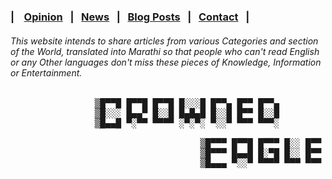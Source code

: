 ### | &nbsp;&nbsp; [Opinion](https://crowned-eagle.github.io/ReadMr/Op-Ed.html)  &nbsp;&nbsp;|&nbsp;&nbsp;  [News](https://crowned-eagle.github.io/ReadMr/News.html) &nbsp;&nbsp;|&nbsp;&nbsp;  [Blog Posts](https://crowned-eagle.github.io/ReadMr/Blog_Posts.html) &nbsp;&nbsp;|&nbsp;&nbsp; [Contact](https://crowned-eagle.github.io/ReadMr/Contact.html) &nbsp;&nbsp;|

###### This website intends to share articles from various Categories and section of the World, translated into Marathi so that people who can't read English or any Other languages don't miss these pieces of Knowledge, Information or Entertainment.


<pre>
                ▒█▀▀█ █▀▀█ █▀▀█ █░░░█ █▀▀▄ █▀▀ █▀▀▄ 
                ▒█░░░ █▄▄▀ █░░█ █▄█▄█ █░░█ █▀▀ █░░█ 
                ▒█▄▄█ ▀░▀▀ ▀▀▀▀ ░▀░▀░ ▀░░▀ ▀▀▀ ▀▀▀░
    
                                    ▒█▀▀▀ █▀▀█ █▀▀▀ █░░ █▀▀ 
                                    ▒█▀▀▀ █▄▄█ █░▀█ █░░ █▀▀ 
                                    ▒█▄▄▄ ▀░░▀ ▀▀▀▀ ▀▀▀ ▀▀▀
</pre>
